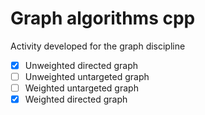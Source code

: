 # Graph algorithms cpp
Activity developed for the graph discipline


- [x] Unweighted directed graph
- [ ] Unweighted untargeted graph
- [ ] Weighted untargeted graph
- [x] Weighted directed graph
